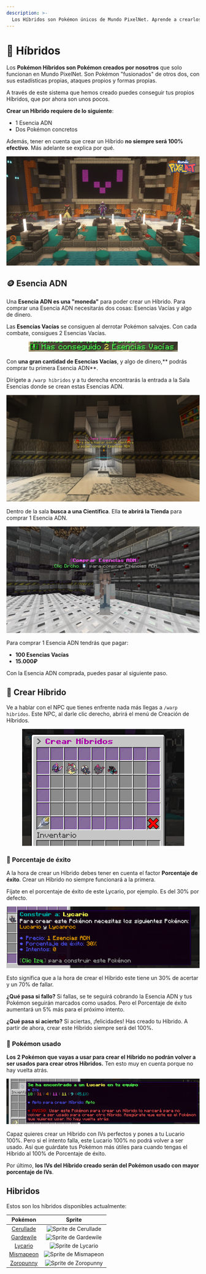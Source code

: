 ```yaml
---
description: >-
  Los Híbridos son Pokémon únicos de Mundo PixelNet. Aprende a crearlos.
---
```


# 🧬 Híbridos

Los **Pokémon Híbridos son Pokémon creados por nosotros** que solo funcionan en Mundo PixelNet. Son Pokémon "fusionados" de otros dos, con sus estadísticas propias, ataques propios y formas propias. 

A través de este sistema que hemos creado puedes conseguir tus propios Híbridos, que por ahora son unos pocos.

**Crear un Híbrido requiere de lo siguiente**:
- 1 Esencia ADN
- Dos Pokémon concretos

Además, tener en cuenta que crear un Híbrido **no siempre será 100% efectivo**. Más adelante se explica por qué.

<div style="text-align: center">
<img src="../images/funciones/hibridos/MPN-hibridosLanzamiento.png">
</div>

## 🪙 Esencia ADN
Una **Esencia ADN es una "moneda"** para poder crear un Híbrido. Para comprar una Esencia ADN necesitarás dos cosas: Esencias Vacías y algo de dinero.

Las **Esencias Vacías** se consiguen al derrotar Pokémon salvajes. Con cada combate, consigues 2 Esencias Vacías.

<div style="text-align: center">
<img src="../images/funciones/hibridos/esencias_vacias.png">
</div>

Con **una gran cantidad de Esencias Vacías**, y algo de dinero,** podrás comprar tu primera Esencia ADN**.

Dirígete a `/warp hibridos` y a tu derecha encontrarás la entrada a la Sala Esencias donde se crean estas Esencias ADN.

<div style="text-align: center">
<img src="../images/funciones/hibridos/sala_esencias1.png">
</div>

Dentro de la sala **busca a una Científica**. Ella **te abrirá la Tienda** para comprar 1 Esencia ADN.

<div style="text-align: center">
<img src="../images/funciones/hibridos/sala_esencias2.png">
</div>

Para comprar 1 Esencia ADN tendrás que pagar:
- **100 Esencias Vacías**
- **15.000₽**

Con la Esencia ADN comprada, puedes pasar al siguiente paso.

## 🧪 Crear Híbrido

Ve a hablar con el NPC que tienes enfrente nada más llegas a `/warp hibridos`. Este NPC, al darle clic derecho, abrirá el menú de Creación de Híbridos.

<div style="text-align: center">
<img src="../images/funciones/hibridos/crear_hibrido2.png">
</div>

### 🧮 Porcentaje de éxito
A la hora de crear un Híbrido debes tener en cuenta el factor **Porcentaje de éxito**. Crear un Híbrido no siempre funcionará a la primera.

Fíjate en el porcentaje de éxito de este Lycario, por ejemplo. Es del 30% por defecto.

<div style="text-align: center">
<img src="../images/funciones/hibridos/crear_hibrido3.png">
</div>

Esto significa que a la hora de crear el Híbrido este tiene un 30% de acertar y un 70% de fallar. 

**¿Qué pasa si fallo?** Si fallas, se te seguirá cobrando la Esencia ADN y tus Pokémon seguirán marcados como usados. Pero el Porcentaje de éxito aumentará un 5% más para el próximo intento.

**¿Qué pasa si acierto?** Si aciertas, ¡felicidades! Has creado tu Híbrido. A partir de ahora, crear este Híbrido siempre será del 100%.

### 🐣 Pokémon usado
**Los 2 Pokémon que vayas a usar para crear el Híbrido no podrán volver a ser usados para crear otros Híbridos.** Ten esto muy en cuenta porque no hay vuelta atrás.

<div style="text-align: center">
<img src="../images/funciones/hibridos/crear_hibrido4.png">
</div>

Capaz quieres crear un Híbrido con IVs perfectos y pones a tu Lucario 100%. Pero si el intento falla, este Lucario 100% no podrá volver a ser usado. Así que guárdate tus Pokémon más útiles para cuando tengas el Híbrido al 100% de Porcentaje de éxito.

Por último, **los IVs del Híbrido creado serán del Pokémon usado con mayor porcentaje de IVs**.

## Hibridos

Estos son los híbridos disponibles actualmente:

|  Pokémon |                                            Sprite                                           |
| :----: | :-----------------------------------------------------------------------------------------: |
| [Cerullade](../../pokemon/temporada-1/hibrido-cerullade.md) |        ![Sprite de Cerullade](../../images/pokemon/temporada-1/Cerullade-sprite.png)        |
| [Gardewile](../../pokemon/temporada-1/hibrido-gardewile.md) |  ![Sprite de Gardewile](../../images/pokemon/temporada-1/Gardewile-sprite.png)  |
| [Lycario](../../pokemon/temporada-1/hibrido-lycario.md) | ![Sprite de Lycario](../../images/pokemon/temporada-1/Lycario-sprite.png) |
| [Mismapeon](../../pokemon/temporada-1/hibrido-mismapeon.md) | ![Sprite de Mismapeon](../../images/pokemon/temporada-1/Mismapeon-sprite.png) |
| [Zoropunny](../../pokemon/temporada-1/hibrido-zoropunny.md) | ![Sprite de Zoropunny](../../images/pokemon/temporada-1/Zoropunny-sprite.png) |
